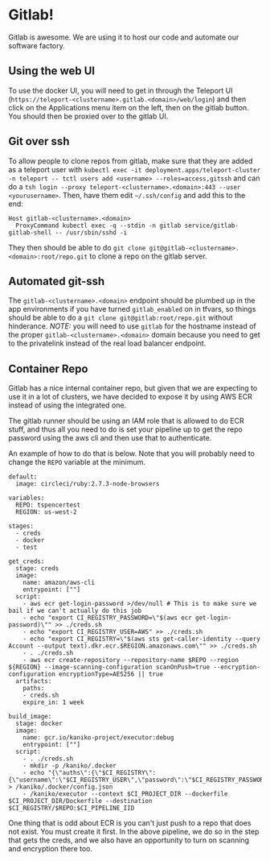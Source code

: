 # Gitlab!

Gitlab is awesome.  We are using it to host our code and automate our
software factory.

## Using the web UI

To use the docker UI, you will need to get in through the Teleport UI
(`https://teleport-<clustername>.gitlab.<domain>/web/login`) and then
click on the Applications menu item on the left, then on the gitlab
button.  You should then be proxied over to the gitlab UI.

## Git over ssh

To allow people to clone repos from gitlab, make sure that they
are added as a teleport user with `kubectl exec -it deployment.apps/teleport-cluster -n teleport -- tctl users add <username> --roles=access,gitssh` and can do a `tsh login --proxy teleport-<clustername>.<domain>:443 --user <yourusername>`.  Then, have them edit `~/.ssh/config` and add this
to the end:
```
Host gitlab-<clustername>.<domain>
  ProxyCommand kubectl exec -q --stdin -n gitlab service/gitlab-gitlab-shell -- /usr/sbin/sshd -i
```

They then should be able to do `git clone git@gitlab-<clustername>.<domain>:root/repo.git`
to clone a repo on the gitlab server.

## Automated git-ssh

The `gitlab-<clustername>.<domain>` endpoint should be plumbed up in the app environments
if you have turned `gitlab_enabled` on in tfvars, so things should be able to do a 
`git clone git@gitlab:root/repo.git` without hinderance.  *NOTE:* you will need to use
`gitlab` for the hostname instead of the proper `gitlab-<clustername>.<domain>` domain
because you need to get to the privatelink instead of the real load balancer endpoint.

## Container Repo

Gitlab has a nice internal container repo, but given that we are expecting to use it
in a lot of clusters, we have decided to expose it by using AWS ECR instead of using
the integrated one.

The gitlab runner should be using an IAM role that is allowed to do ECR stuff, and
thus all you need to do is set your pipeline up to get the repo password using the aws cli
and then use that to authenticate.

An example of how to do that is below.  Note that you will probably need to change the
`REPO` variable at the minimum.
```
default:
  image: circleci/ruby:2.7.3-node-browsers

variables:
  REPO: tspencertest
  REGION: us-west-2

stages:
  - creds
  - docker
  - test

get_creds:
  stage: creds
  image:
    name: amazon/aws-cli
    entrypoint: [""]
  script:
    - aws ecr get-login-password >/dev/null # This is to make sure we bail if we can't actually do this job
    - echo "export CI_REGISTRY_PASSWORD=\"$(aws ecr get-login-password)\"" >> ./creds.sh
    - echo "export CI_REGISTRY_USER=AWS" >> ./creds.sh
    - echo "export CI_REGISTRY=\"$(aws sts get-caller-identity --query Account --output text).dkr.ecr.$REGION.amazonaws.com\"" >> ./creds.sh
    - . ./creds.sh
    - aws ecr create-repository --repository-name $REPO --region ${REGION} --image-scanning-configuration scanOnPush=true --encryption-configuration encryptionType=AES256 || true
  artifacts:
    paths:
    - creds.sh
    expire_in: 1 week

build_image:
  stage: docker
  image:
    name: gcr.io/kaniko-project/executor:debug
    entrypoint: [""]
  script:
    - . ./creds.sh
    - mkdir -p /kaniko/.docker
    - echo "{\"auths\":{\"$CI_REGISTRY\":{\"username\":\"$CI_REGISTRY_USER\",\"password\":\"$CI_REGISTRY_PASSWORD\"}}}" > /kaniko/.docker/config.json
    - /kaniko/executor --context $CI_PROJECT_DIR --dockerfile $CI_PROJECT_DIR/Dockerfile --destination $CI_REGISTRY/$REPO:$CI_PIPELINE_IID
```

One thing that is odd about ECR is you can't just push to a repo that does not exist.
You must create it first.  In the above pipeline, we do so in the step that gets the creds,
and we also have an opportunity to turn on scanning and encryption there too.

